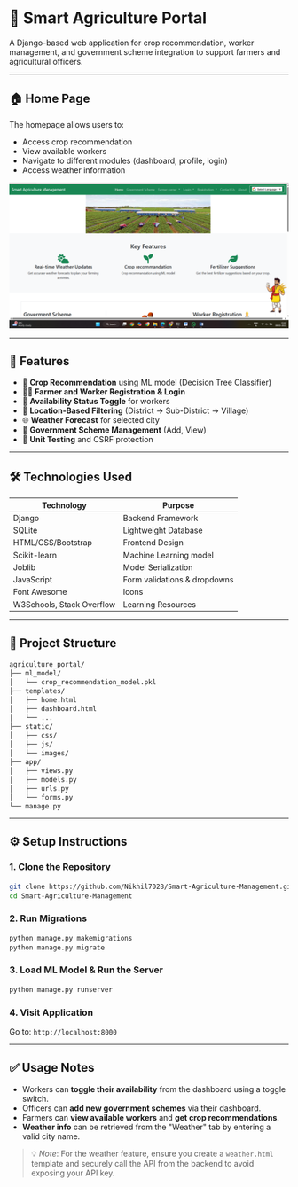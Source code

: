 # 🌾 Smart Agriculture Portal

A Django-based web application for crop recommendation, worker management, and government scheme integration to support farmers and agricultural officers.

---

## 🏠 Home Page

The homepage allows users to:

- Access crop recommendation  
- View available workers  
- Navigate to different modules (dashboard, profile, login)  
- Access weather information  

![Home Screenshot](Screenshot%202025-05-08%20154252.png)

---

## 📌 Features

- 🌱 **Crop Recommendation** using ML model (Decision Tree Classifier)  
- 👨‍🌾 **Farmer and Worker Registration & Login**  
- 👷 **Availability Status Toggle** for workers  
- 📍 **Location-Based Filtering** (District → Sub-District → Village)  
- 🌐 **Weather Forecast** for selected city  
- 📑 **Government Scheme Management** (Add, View)  
- 🧪 **Unit Testing** and CSRF protection  

---

## 🛠 Technologies Used

| Technology       | Purpose                     |
|------------------|-----------------------------|
| Django           | Backend Framework           |
| SQLite           | Lightweight Database        |
| HTML/CSS/Bootstrap | Frontend Design          |
| Scikit-learn     | Machine Learning model      |
| Joblib           | Model Serialization         |
| JavaScript       | Form validations & dropdowns|
| Font Awesome     | Icons                       |
| W3Schools, Stack Overflow | Learning Resources |

---

## 📁 Project Structure

```
agriculture_portal/
├── ml_model/
│   └── crop_recommendation_model.pkl
├── templates/
│   ├── home.html
│   ├── dashboard.html
│   └── ...
├── static/
│   ├── css/
│   ├── js/
│   └── images/
├── app/
│   ├── views.py
│   ├── models.py
│   ├── urls.py
│   └── forms.py
└── manage.py
```

---

## ⚙️ Setup Instructions

### 1. Clone the Repository
```bash
git clone https://github.com/Nikhil7028/Smart-Agriculture-Management.git
cd Smart-Agriculture-Management
```

### 2. Run Migrations
```bash
python manage.py makemigrations
python manage.py migrate
```

### 3. Load ML Model & Run the Server
```bash
python manage.py runserver
```

### 4. Visit Application
Go to: `http://localhost:8000`

---

## ✅ Usage Notes

- Workers can **toggle their availability** from the dashboard using a toggle switch.  
- Officers can **add new government schemes** via their dashboard.  
- Farmers can **view available workers** and **get crop recommendations**.  
- **Weather info** can be retrieved from the "Weather" tab by entering a valid city name.  

> 💡 *Note*: For the weather feature, ensure you create a `weather.html` template and securely call the API from the backend to avoid exposing your API key.
